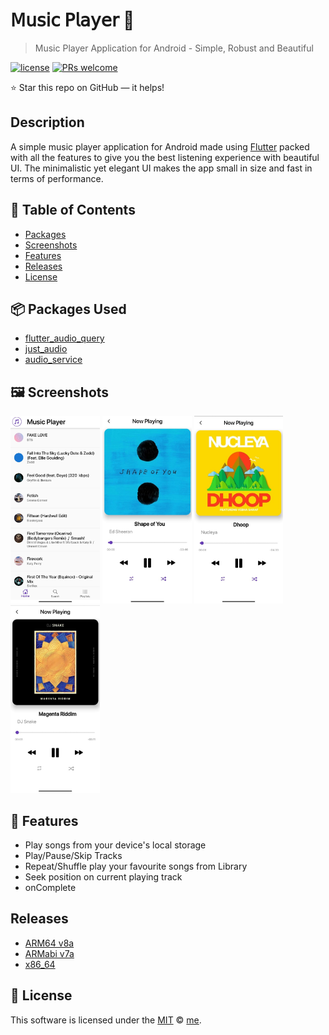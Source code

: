 

# 𝖬𝗎𝗌𝗂𝖼 𝖯𝗅𝖺𝗒𝖾𝗋 🎵

> Music Player Application for Android - Simple, Robust and Beautiful

[![license](https://img.shields.io/github/license/nhn/tui.editor.svg)](https://github.com/nhn/tui.editor/blob/master/LICENSE) [![PRs welcome](https://img.shields.io/badge/PRs-welcome-ff69b4.svg)](https://github.com/nhn/tui.editor/issues?q=is%3Aissue+is%3Aopen+label%3A%22help+wanted%22)

:star: Star this repo on GitHub — it helps!

## Description
A simple music player application for Android made using [Flutter](https://flutter.dev/) packed with all the features to give you the best listening experience with beautiful UI. The minimalistic yet elegant UI makes the app small in size and fast in terms of performance.

## 🚩 Table of Contents

- [Packages](#-packages)
- [Screenshots](#-screenshots)
- [Features](#-features)
- [Releases](#-releases)
- [License](#-license)


## 📦 Packages Used

- [flutter_audio_query](https://pub.dev/packages/flutter_audio_query)
- [just_audio](https://pub.dev/packages/just_audio)
- [audio_service](https://pub.dev/packages/audio_service)

## 🖼️ Screenshots
<img src="Screenshots/4.jpg" height="300em"/> <img src="Screenshots/1.jpeg" height="300em"/> <img src="Screenshots/2.jpeg" height="300em"/> <img src="Screenshots/3.jpeg" height="300em"/> 

## 🎨 Features

* Play songs from your device's local storage
* Play/Pause/Skip Tracks
* Repeat/Shuffle play your favourite songs from Library
* Seek position on current playing track
* onComplete

## Releases
* [ARM64 v8a](..\build\app\outputs\flutter-apk\app-arm64-v8a-release.apk)
* [ARMabi v7a](..\build\app\outputs\flutter-apk\app-armeabi-v7a-release.apk)
* [x86_64](..\build\app\outputs\flutter-apk\app-x86_64-release.apk)

## 📜 License

This software is licensed under the [MIT](https://github.com/nhn/tui.editor/blob/master/LICENSE) © [me](https://github.com/Recker4244).
